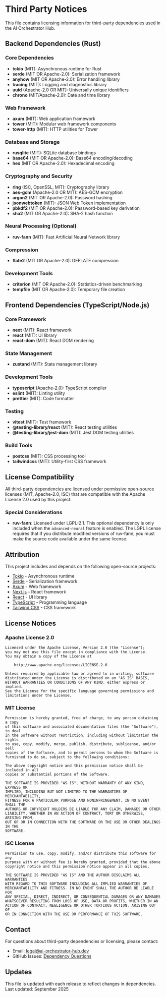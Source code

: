 # Third Party Notices

This file contains licensing information for third-party dependencies used in the AI Orchestrator Hub.

## Backend Dependencies (Rust)

### Core Dependencies

- **tokio** (MIT): Asynchronous runtime for Rust
- **serde** (MIT OR Apache-2.0): Serialization framework
- **anyhow** (MIT OR Apache-2.0): Error handling library
- **tracing** (MIT): Logging and diagnostics library
- **uuid** (Apache-2.0 OR MIT): Universally unique identifiers
- **chrono** (MIT/Apache-2.0): Date and time library

### Web Framework

- **axum** (MIT): Web application framework
- **tower** (MIT): Modular web framework components
- **tower-http** (MIT): HTTP utilities for Tower

### Database and Storage

- **rusqlite** (MIT): SQLite database bindings
- **base64** (MIT OR Apache-2.0): Base64 encoding/decoding
- **hex** (MIT OR Apache-2.0): Hexadecimal encoding

### Cryptography and Security

- **ring** (ISC, OpenSSL, MIT): Cryptography library
- **aes-gcm** (Apache-2.0 OR MIT): AES-GCM encryption
- **argon2** (MIT OR Apache-2.0): Password hashing
- **jsonwebtoken** (MIT): JSON Web Token implementation
- **pbkdf2** (MIT OR Apache-2.0): Password-based key derivation
- **sha2** (MIT OR Apache-2.0): SHA-2 hash function

### Neural Processing (Optional)

- **ruv-fann** (MIT): Fast Artificial Neural Network library

### Compression

- **flate2** (MIT OR Apache-2.0): DEFLATE compression

### Development Tools

- **criterion** (MIT OR Apache-2.0): Statistics-driven benchmarking
- **tempfile** (MIT OR Apache-2.0): Temporary file creation

## Frontend Dependencies (TypeScript/Node.js)

### Core Framework

- **next** (MIT): React framework
- **react** (MIT): UI library
- **react-dom** (MIT): React DOM rendering

### State Management

- **zustand** (MIT): State management library

### Development Tools

- **typescript** (Apache-2.0): TypeScript compiler
- **eslint** (MIT): Linting utility
- **prettier** (MIT): Code formatter

### Testing

- **vitest** (MIT): Test framework
- **@testing-library/react** (MIT): React testing utilities
- **@testing-library/jest-dom** (MIT): Jest DOM testing utilities

### Build Tools

- **postcss** (MIT): CSS processing tool
- **tailwindcss** (MIT): Utility-first CSS framework

## License Compatibility

All third-party dependencies are licensed under permissive open-source licenses (MIT, Apache-2.0, ISC) that are compatible with the Apache License 2.0 used by this project.

### Special Considerations

- **ruv-fann**: Licensed under LGPL-2.1. This optional dependency is only included when the `advanced-neural` feature is enabled. The LGPL license requires that if you distribute modified versions of ruv-fann, you must make the source code available under the same license.

## Attribution

This project includes and depends on the following open-source projects:

- [Tokio](https://tokio.rs/) - Asynchronous runtime
- [Serde](https://serde.rs/) - Serialization framework
- [Axum](https://github.com/tokio-rs/axum) - Web framework
- [Next.js](https://nextjs.org/) - React framework
- [React](https://reactjs.org/) - UI library
- [TypeScript](https://www.typescriptlang.org/) - Programming language
- [Tailwind CSS](https://tailwindcss.com/) - CSS framework

## License Notices

### Apache License 2.0

```
Licensed under the Apache License, Version 2.0 (the "License");
you may not use this file except in compliance with the License.
You may obtain a copy of the License at

    http://www.apache.org/licenses/LICENSE-2.0

Unless required by applicable law or agreed to in writing, software
distributed under the License is distributed on an "AS IS" BASIS,
WITHOUT WARRANTIES OR CONDITIONS OF ANY KIND, either express or implied.
See the License for the specific language governing permissions and
limitations under the License.
```

### MIT License

```
Permission is hereby granted, free of charge, to any person obtaining a copy
of this software and associated documentation files (the "Software"), to deal
in the Software without restriction, including without limitation the rights
to use, copy, modify, merge, publish, distribute, sublicense, and/or sell
copies of the Software, and to permit persons to whom the Software is
furnished to do so, subject to the following conditions:

The above copyright notice and this permission notice shall be included in all
copies or substantial portions of the Software.

THE SOFTWARE IS PROVIDED "AS IS", WITHOUT WARRANTY OF ANY KIND, EXPRESS OR
IMPLIED, INCLUDING BUT NOT LIMITED TO THE WARRANTIES OF MERCHANTABILITY,
FITNESS FOR A PARTICULAR PURPOSE AND NONINFRINGEMENT. IN NO EVENT SHALL THE
AUTHORS OR COPYRIGHT HOLDERS BE LIABLE FOR ANY CLAIM, DAMAGES OR OTHER
LIABILITY, WHETHER IN AN ACTION OF CONTRACT, TORT OR OTHERWISE, ARISING FROM,
OUT OF OR IN CONNECTION WITH THE SOFTWARE OR THE USE OR OTHER DEALINGS IN THE
SOFTWARE.
```

### ISC License

```
Permission to use, copy, modify, and/or distribute this software for any
purpose with or without fee is hereby granted, provided that the above
copyright notice and this permission notice appear in all copies.

THE SOFTWARE IS PROVIDED "AS IS" AND THE AUTHOR DISCLAIMS ALL WARRANTIES
WITH REGARD TO THIS SOFTWARE INCLUDING ALL IMPLIED WARRANTIES OF
MERCHANTABILITY AND FITNESS. IN NO EVENT SHALL THE AUTHOR BE LIABLE FOR
ANY SPECIAL, DIRECT, INDIRECT, OR CONSEQUENTIAL DAMAGES OR ANY DAMAGES
WHATSOEVER RESULTING FROM LOSS OF USE, DATA OR PROFITS, WHETHER IN AN
ACTION OF CONTRACT, NEGLIGENCE OR OTHER TORTIOUS ACTION, ARISING OUT OF
OR IN CONNECTION WITH THE USE OR PERFORMANCE OF THIS SOFTWARE.
```

## Contact

For questions about third-party dependencies or licensing, please contact:

- Email: <legal@ai-orchestrator-hub.dev>
- GitHub Issues: [Dependency Questions](../../issues)

## Updates

This file is updated with each release to reflect changes in dependencies. Last updated: September 2025
